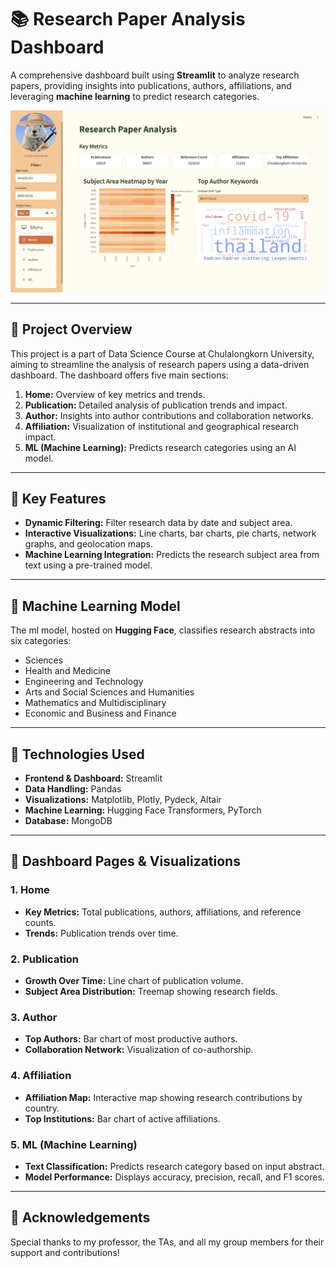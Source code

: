 # 📚 Research Paper Analysis Dashboard

A comprehensive dashboard built using **Streamlit** to analyze research papers, providing insights into publications, authors, affiliations, and leveraging **machine learning** to predict research categories.

![Research Paper Dashboard](Dashboard_Screenshot.png)

---

## 🚀 **Project Overview**
This project is a part of Data Science Course at Chulalongkorn University, aiming to streamline the analysis of research papers using a data-driven dashboard. The dashboard offers five main sections:

1. **Home:** Overview of key metrics and trends.
2. **Publication:** Detailed analysis of publication trends and impact.
3. **Author:** Insights into author contributions and collaboration networks.
4. **Affiliation:** Visualization of institutional and geographical research impact.
5. **ML (Machine Learning):** Predicts research categories using an AI model.

---

## 🎯 **Key Features**
- **Dynamic Filtering:** Filter research data by date and subject area.
- **Interactive Visualizations:** Line charts, bar charts, pie charts, network graphs, and geolocation maps.
- **Machine Learning Integration:** Predicts the research subject area from text using a pre-trained model.

---

## 🧠 **Machine Learning Model**
The ml model, hosted on **Hugging Face**, classifies research abstracts into six categories:
- Sciences
- Health and Medicine
- Engineering and Technology
- Arts and Social Sciences and Humanities
- Mathematics and Multidisciplinary
- Economic and Business and Finance

---

## 🧰 **Technologies Used**
- **Frontend & Dashboard:** Streamlit
- **Data Handling:** Pandas
- **Visualizations:** Matplotlib, Plotly, Pydeck, Altair
- **Machine Learning:** Hugging Face Transformers, PyTorch
- **Database:** MongoDB

---

## 🎨 **Dashboard Pages & Visualizations**
### **1. Home**
- **Key Metrics:** Total publications, authors, affiliations, and reference counts.
- **Trends:** Publication trends over time.

### **2. Publication**
- **Growth Over Time:** Line chart of publication volume.
- **Subject Area Distribution:** Treemap showing research fields.

### **3. Author**
- **Top Authors:** Bar chart of most productive authors.
- **Collaboration Network:** Visualization of co-authorship.

### **4. Affiliation**
- **Affiliation Map:** Interactive map showing research contributions by country.
- **Top Institutions:** Bar chart of active affiliations.

### **5. ML (Machine Learning)**
- **Text Classification:** Predicts research category based on input abstract.
- **Model Performance:** Displays accuracy, precision, recall, and F1 scores.

---

## 🌟 **Acknowledgements**
Special thanks to my professor, the TAs, and all my group members for their support and contributions!
